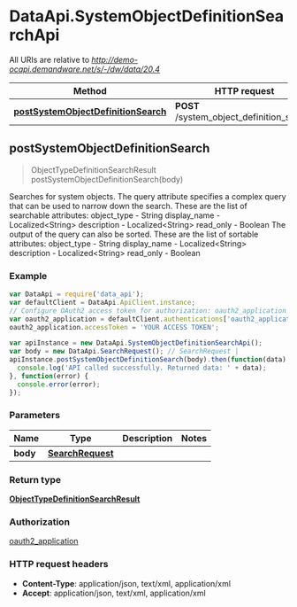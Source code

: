 # DataApi.SystemObjectDefinitionSearchApi

All URIs are relative to *http://demo-ocapi.demandware.net/s/-/dw/data/20.4*

Method | HTTP request | Description
------------- | ------------- | -------------
[**postSystemObjectDefinitionSearch**](SystemObjectDefinitionSearchApi.md#postSystemObjectDefinitionSearch) | **POST** /system_object_definition_search | 



## postSystemObjectDefinitionSearch

> ObjectTypeDefinitionSearchResult postSystemObjectDefinitionSearch(body)



Searches for system objects.    The query attribute specifies a complex query that can be used to narrow down the search. These are the list  of searchable attributes:    object_type - String  display_name - Localized&lt;String&gt;  description - Localized&lt;String&gt;  read_only - Boolean     The output of the query can also be sorted. These are the list of sortable attributes:    object_type - String  display_name - Localized&lt;String&gt;  description - Localized&lt;String&gt;  read_only - Boolean  

### Example

```javascript
var DataApi = require('data_api');
var defaultClient = DataApi.ApiClient.instance;
// Configure OAuth2 access token for authorization: oauth2_application
var oauth2_application = defaultClient.authentications['oauth2_application'];
oauth2_application.accessToken = 'YOUR ACCESS TOKEN';

var apiInstance = new DataApi.SystemObjectDefinitionSearchApi();
var body = new DataApi.SearchRequest(); // SearchRequest | 
apiInstance.postSystemObjectDefinitionSearch(body).then(function(data) {
  console.log('API called successfully. Returned data: ' + data);
}, function(error) {
  console.error(error);
});

```

### Parameters



Name | Type | Description  | Notes
------------- | ------------- | ------------- | -------------
 **body** | [**SearchRequest**](SearchRequest.md)|  | 

### Return type

[**ObjectTypeDefinitionSearchResult**](ObjectTypeDefinitionSearchResult.md)

### Authorization

[oauth2_application](../README.md#oauth2_application)

### HTTP request headers

- **Content-Type**: application/json, text/xml, application/xml
- **Accept**: application/json, text/xml, application/xml

